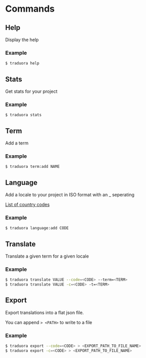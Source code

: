 # Commands

## Help
Display the help

### Example
```bash
$ traduora help
```

## Stats
Get stats for your project

### Example
```bash
$ traduora stats
```

## Term
Add a term

### Example
```bash
$ traduora term:add NAME
```

## Language
Add a locale to your project in ISO format with an _ seperating

[List of country codes](http://www.lingoes.net/en/translator/langcode.htm)

### Example
```bash
$ traduora language:add CODE
```

## Translate
Translate a given term for a given locale

### Example
```bash
$ traduora translate VALUE --code=<CODE> --term=<TERM>
$ traduora translate VALUE -c=<CODE> -t=<TERM>
```


## Export
Export translations into a flat json file.

You can append `> <PATH>` to write to a file

### Example
```bash
$ traduora export --code=<CODE> > <EXPORT_PATH_TO_FILE_NAME>
$ traduora export -c=<CODE> > <EXPORT_PATH_TO_FILE_NAME>
```
